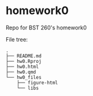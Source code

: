 # homework0
Repo for BST 260's homework0

File tree:
```
.
├── README.md
├── hw0.Rproj
├── hw0.html
├── hw0.qmd
└── hw0_files
    ├── figure-html
    └── libs
```
